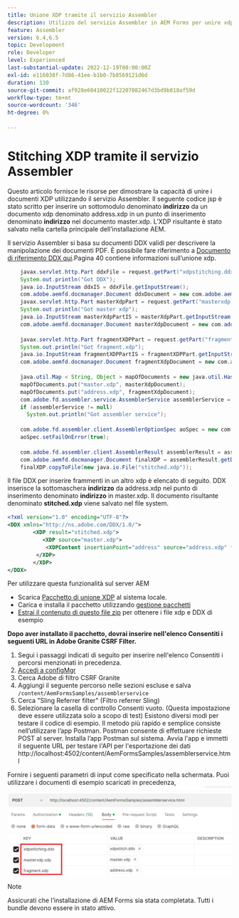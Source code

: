 ```yaml
---
title: Unione XDP tramite il servizio Assembler
description: Utilizzo del servizio Assembler in AEM Forms per unire xdp
feature: Assembler
version: 6.4,6.5
topic: Development
role: Developer
level: Experienced
last-substantial-update: 2022-12-19T00:00:00Z
exl-id: e116038f-7d86-41ee-b1b0-7b8569121d6d
duration: 130
source-git-commit: af928e60410022f12207082467d3bd9b818af59d
workflow-type: tm+mt
source-wordcount: '346'
ht-degree: 0%

---
```


# Stitching XDP tramite il servizio Assembler

Questo articolo fornisce le risorse per dimostrare la capacità di unire i documenti XDP utilizzando il servizio Assembler.
Il seguente codice jsp è stato scritto per inserire un sottomodulo denominato **indirizzo** da un documento xdp denominato address.xdp in un punto di inserimento denominato **indirizzo** nel documento master.xdp. L’XDP risultante è stato salvato nella cartella principale dell’installazione AEM.

Il servizio Assembler si basa su documenti DDX validi per descrivere la manipolazione dei documenti PDF. È possibile fare riferimento a [Documento di riferimento DDX qui](assets/ddxRef.pdf).Pagina 40 contiene informazioni sull’unione xdp.

```java
    javax.servlet.http.Part ddxFile = request.getPart("xdpstitching.ddx");
    System.out.println("Got DDX");
    java.io.InputStream ddxIS = ddxFile.getInputStream();
    com.adobe.aemfd.docmanager.Document ddxDocument = new com.adobe.aemfd.docmanager.Document(ddxIS);
    javax.servlet.http.Part masterXdpPart = request.getPart("masterxdp.xdp");
    System.out.println("Got master xdp");
    java.io.InputStream masterXdpPartIS = masterXdpPart.getInputStream();
    com.adobe.aemfd.docmanager.Document masterXdpDocument = new com.adobe.aemfd.docmanager.Document(masterXdpPartIS);

    javax.servlet.http.Part fragmentXDPPart = request.getPart("fragment.xdp");
    System.out.println("Got fragment.xdp");
    java.io.InputStream fragmentXDPPartIS = fragmentXDPPart.getInputStream();
    com.adobe.aemfd.docmanager.Document fragmentXdpDocument = new com.adobe.aemfd.docmanager.Document(fragmentXDPPartIS);

    java.util.Map < String, Object > mapOfDocuments = new java.util.HashMap < String, Object > ();
    mapOfDocuments.put("master.xdp", masterXdpDocument);
    mapOfDocuments.put("address.xdp", fragmentXdpDocument);
    com.adobe.fd.assembler.service.AssemblerService assemblerService = sling.getService(com.adobe.fd.assembler.service.AssemblerService.class);
    if (assemblerService != null)
      System.out.println("Got assembler service");

    com.adobe.fd.assembler.client.AssemblerOptionSpec aoSpec = new com.adobe.fd.assembler.client.AssemblerOptionSpec();
    aoSpec.setFailOnError(true);

    com.adobe.fd.assembler.client.AssemblerResult assemblerResult = assemblerService.invoke(ddxDocument, mapOfDocuments, aoSpec);
    com.adobe.aemfd.docmanager.Document finalXDP = assemblerResult.getDocuments().get("stitched.xdp");
    finalXDP.copyToFile(new java.io.File("stitched.xdp"));
```

Il file DDX per inserire frammenti in un altro xdp è elencato di seguito. DDX inserisce la sottomaschera  **indirizzo** da address.xdp nel punto di inserimento denominato **indirizzo** in master.xdp. Il documento risultante denominato **stitched.xdp** viene salvato nel file system.

```xml
<?xml version="1.0" encoding="UTF-8"?> 
<DDX xmlns="http://ns.adobe.com/DDX/1.0/"> 
        <XDP result="stitched.xdp"> 
           <XDP source="master.xdp"> 
            <XDPContent insertionPoint="address" source="address.xdp" fragment="address"/> 
         </XDP> 
        </XDP>         
</DDX>
```

Per utilizzare questa funzionalità sul server AEM

* Scarica [Pacchetto di unione XDP](assets/xdp-stitching.zip) al sistema locale.
* Carica e installa il pacchetto utilizzando [gestione pacchetti](http://localhost:4502/crx/packmgr/index.jsp)
* [Estrai il contenuto di questo file zip](assets/xdp-and-ddx.zip) per ottenere i file xdp e DDX di esempio

**Dopo aver installato il pacchetto, dovrai inserire nell&#39;elenco Consentiti i seguenti URL in Adobe Granite CSRF Filter.**

1. Segui i passaggi indicati di seguito per inserire nell&#39;elenco Consentiti i percorsi menzionati in precedenza.
1. [Accedi a configMgr](http://localhost:4502/system/console/configMgr)
1. Cerca Adobe di filtro CSRF Granite
1. Aggiungi il seguente percorso nelle sezioni escluse e salva `/content/AemFormsSamples/assemblerservice`
1. Cerca &quot;Sling Referrer filter&quot; (Filtro referrer Sling)
1. Selezionare la casella di controllo Consenti vuoto. (Questa impostazione deve essere utilizzata solo a scopo di test) Esistono diversi modi per testare il codice di esempio. Il metodo più rapido e semplice consiste nell’utilizzare l’app Postman. Postman consente di effettuare richieste POST al server. Installa l’app Postman sul sistema.
Avvia l&#39;app e immetti il seguente URL per testare l&#39;API per l&#39;esportazione dei dati http://localhost:4502/content/AemFormsSamples/assemblerservice.html

Fornire i seguenti parametri di input come specificato nella schermata. Puoi utilizzare i documenti di esempio scaricati in precedenza,
![xdp-stitch-postman](assets/xdp-stitching-postman.png)

>[!NOTE]
>
>Assicurati che l’installazione di AEM Forms sia stata completata. Tutti i bundle devono essere in stato attivo.
>
